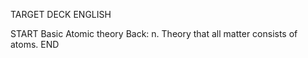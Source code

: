 TARGET DECK
ENGLISH

START
Basic
Atomic theory
Back: n. Theory that all matter consists of atoms.
END
